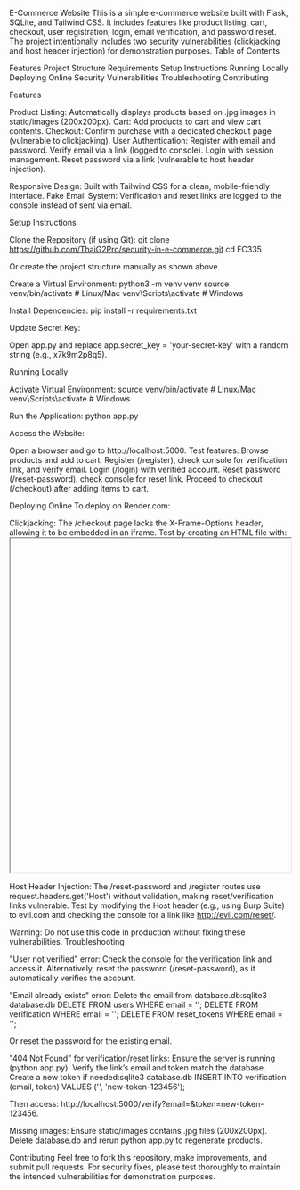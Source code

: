 E-Commerce Website
This is a simple e-commerce website built with Flask, SQLite, and Tailwind CSS. It includes features like product listing, cart, checkout, user registration, login, email verification, and password reset. The project intentionally includes two security vulnerabilities (clickjacking and host header injection) for demonstration purposes.
Table of Contents

Features
Project Structure
Requirements
Setup Instructions
Running Locally
Deploying Online
Security Vulnerabilities
Troubleshooting
Contributing

Features

Product Listing: Automatically displays products based on .jpg images in static/images (200x200px).
Cart: Add products to cart and view cart contents.
Checkout: Confirm purchase with a dedicated checkout page (vulnerable to clickjacking).
User Authentication:
Register with email and password.
Verify email via a link (logged to console).
Login with session management.
Reset password via a link (vulnerable to host header injection).

Responsive Design: Built with Tailwind CSS for a clean, mobile-friendly interface.
Fake Email System: Verification and reset links are logged to the console instead of sent via email.

Setup Instructions

Clone the Repository (if using Git):
git clone https://github.com/ThaiG2Pro/security-in-e-commerce.git
cd EC335

Or create the project structure manually as shown above.

Create a Virtual Environment:
python3 -m venv venv
source venv/bin/activate # Linux/Mac
venv\Scripts\activate # Windows

Install Dependencies:
pip install -r requirements.txt

Update Secret Key:

Open app.py and replace app.secret_key = 'your-secret-key' with a random string (e.g., x7k9m2p8q5).

Running Locally

Activate Virtual Environment:
source venv/bin/activate # Linux/Mac
venv\Scripts\activate # Windows

Run the Application:
python app.py

Access the Website:

Open a browser and go to http://localhost:5000.
Test features:
Browse products and add to cart.
Register (/register), check console for verification link, and verify email.
Login (/login) with verified account.
Reset password (/reset-password), check console for reset link.
Proceed to checkout (/checkout) after adding items to cart.

Deploying Online
To deploy on Render.com:

Clickjacking:
The /checkout page lacks the X-Frame-Options header, allowing it to be embedded in an iframe.
Test by creating an HTML file with:<iframe src="http://<your-url>/checkout" width="100%" height="600px"></iframe>

Host Header Injection:
The /reset-password and /register routes use request.headers.get('Host') without validation, making reset/verification links vulnerable.
Test by modifying the Host header (e.g., using Burp Suite) to evil.com and checking the console for a link like http://evil.com/reset/<token>.

Warning: Do not use this code in production without fixing these vulnerabilities.
Troubleshooting

"User not verified" error:
Check the console for the verification link and access it.
Alternatively, reset the password (/reset-password), as it automatically verifies the account.

"Email already exists" error:
Delete the email from database.db:sqlite3 database.db
DELETE FROM users WHERE email = '<email>';
DELETE FROM verification WHERE email = '<email>';
DELETE FROM reset_tokens WHERE email = '<email>';

Or reset the password for the existing email.

"404 Not Found" for verification/reset links:
Ensure the server is running (python app.py).
Verify the link’s email and token match the database.
Create a new token if needed:sqlite3 database.db
INSERT INTO verification (email, token) VALUES ('<email>', 'new-token-123456');

Then access: http://localhost:5000/verify?email=<email>&token=new-token-123456.

Missing images:
Ensure static/images contains .jpg files (200x200px).
Delete database.db and rerun python app.py to regenerate products.

Contributing
Feel free to fork this repository, make improvements, and submit pull requests. For security fixes, please test thoroughly to maintain the intended vulnerabilities for demonstration purposes.
